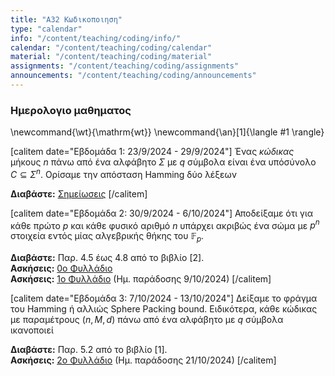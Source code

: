 ```yaml
---
title: "Α32 Κωδικοποιηση"
type: "calendar"
info: "/content/teaching/coding/info/"
calendar: "/content/teaching/coding/calendar"
material: "/content/teaching/coding/material"
assignments: "/content/teaching/coding/assignments"
announcements: "/content/teaching/coding/announcements"
---
```


### Ημερολογιο μαθηματος

\newcommand{\wt}{\mathrm{wt}} \newcommand{\an}[1]{\langle #1 \rangle}

[calitem date="Εβδομάδα 1: 23/9/2024 - 29/9/2024"]
Ένας _κώδικας_ μήκους $n$ πάνω από ένα αλφάβητο $\Sigma$ με $q$ σύμβολα
είναι ένα υπόσύνολο $C\subseteq \Sigma^n$. Ορίσαμε την απόσταση Hamming δύο λέξεων

**Διαβάστε:** [Σημείωσεις](main.pdf)
[/calitem]

[calitem date="Εβδομάδα 2: 30/9/2024 - 6/10/2024"]
Αποδείξαμε ότι για κάθε πρώτο $p$ και κάθε φυσικό αριθμό $n$ υπάρχει
ακριβώς ένα σώμα με $p^n$ στοιχεία εντός μίας αλγεβρικής θήκης του $\mathbb{F}_{p}$.

**Διαβάστε:** Παρ. 4.5 έως 4.8 από το βιβλίο [2].  
**Ασκήσεις:** [0o Φυλλάδιο](coding-assignment-2024-0.pdf)  
**Ασκήσεις:** [1o Φυλλάδιο](coding-assign-2024-1.pdf)  (Ημ. παράδοσης 9/10/2024)
[/calitem]

[calitem date="Εβδομάδα 3: 7/10/2024 - 13/10/2024"]
Δείξαμε το φράγμα του Hamming ή αλλιώς Sphere Packing bound. Ειδικότερα, κάθε
κώδικας με παραμέτρους $(n, M, d)$ πάνω από ένα αλφάβητο με $q$ σύμβολα ικανοποιεί

**Διαβάστε:** Παρ. 5.2 από το βιβλίο [1].  
**Ασκήσεις:** [2o Φυλλάδιο](coding-assign-2024-2.pdf) (Ημ. παράδοσης 21/10/2024)
[/calitem]
